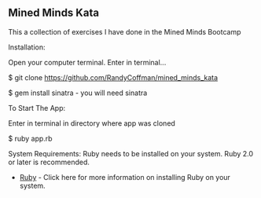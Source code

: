 ## Mined Minds Kata
This a collection of exercises I have done in the Mined Minds Bootcamp

Installation:

Open your computer terminal. Enter in terminal...

$ git clone https://github.com/RandyCoffman/mined_minds_kata

$ gem install sinatra - you will need sinatra

To Start The App:

Enter in terminal in directory where app was cloned

$ ruby app.rb

System Requirements:
Ruby needs to be installed on your system. Ruby 2.0 or later is recommended.

* [Ruby](https://www.ruby-lang.org/en/documentation/installation/) - Click here for more information on installing Ruby on your system.

